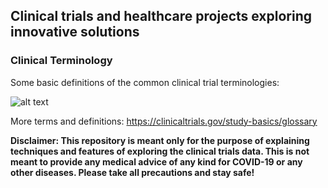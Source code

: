## Clinical trials and healthcare projects exploring innovative solutions

### Clinical Terminology
Some basic definitions of the common clinical trial terminologies:

![alt text](https://github.com/aussiekom/EDA-clinical-trials/blob/main/terminology.png)

More terms and definitions:
https://clinicaltrials.gov/study-basics/glossary



**Disclaimer: This repository is meant only for the purpose of explaining techniques and features of exploring the clinical trials data. This is not meant to provide any medical advice of any kind for COVID-19 or any other diseases. Please take all precautions and stay safe!**
